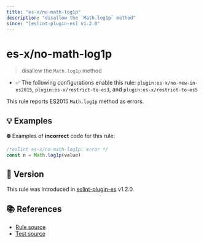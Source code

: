```yaml
---
title: "es-x/no-math-log1p"
description: "disallow the `Math.log1p` method"
since: "[eslint-plugin-es] v1.2.0"
---
```


# es-x/no-math-log1p
> disallow the `Math.log1p` method

- ✅ The following configurations enable this rule: `plugin:es-x/no-new-in-es2015`, `plugin:es-x/restrict-to-es3`, and `plugin:es-x/restrict-to-es5`

This rule reports ES2015 `Math.log1p` method as errors.

## 💡 Examples

⛔ Examples of **incorrect** code for this rule:

<eslint-playground type="bad">

```js
/*eslint es-x/no-math-log1p: error */
const n = Math.log1p(value)
```

</eslint-playground>

## 🚀 Version

This rule was introduced in [eslint-plugin-es] v1.2.0.

[eslint-plugin-es]: https://github.com/mysticatea/eslint-plugin-es

## 📚 References

- [Rule source](https://github.com/ota-meshi/eslint-plugin-es-x/blob/master/lib/rules/no-math-log1p.js)
- [Test source](https://github.com/ota-meshi/eslint-plugin-es-x/blob/master/tests/lib/rules/no-math-log1p.js)
